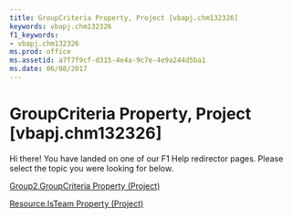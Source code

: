 ```yaml
---
title: GroupCriteria Property, Project [vbapj.chm132326]
keywords: vbapj.chm132326
f1_keywords:
- vbapj.chm132326
ms.prod: office
ms.assetid: a7f7f9cf-d315-4e4a-9c7e-4e9a244d5ba1
ms.date: 06/08/2017
---
```



# GroupCriteria Property, Project [vbapj.chm132326]

Hi there! You have landed on one of our F1 Help redirector pages. Please select the topic you were looking for below.

[Group2.GroupCriteria Property (Project)](http://msdn.microsoft.com/library/0c6d6412-cd7b-7b12-1740-7cd5cd38aaf1%28Office.15%29.aspx)

[Resource.IsTeam Property (Project)](http://msdn.microsoft.com/library/99e87250-d167-d13d-b622-f7e88379fe50%28Office.15%29.aspx)



